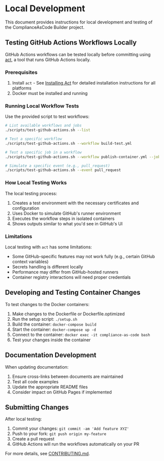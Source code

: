 # Local Development

This document provides instructions for local development and testing of the ComplianceAsCode Builder project.

## Testing GitHub Actions Workflows Locally

GitHub Actions workflows can be tested locally before committing using [act](https://github.com/nektos/act), a tool that runs GitHub Actions locally.

### Prerequisites

1. Install `act` - See [Installing Act](installing-act.md) for detailed installation instructions for all platforms
2. Docker must be installed and running

### Running Local Workflow Tests

Use the provided script to test workflows:

```bash
# List available workflows and jobs
./scripts/test-github-actions.sh --list

# Test a specific workflow
./scripts/test-github-actions.sh --workflow build-test.yml

# Test a specific job in a workflow
./scripts/test-github-actions.sh --workflow publish-container.yml --job push-to-registry

# Simulate a specific event (e.g., pull_request)
./scripts/test-github-actions.sh --event pull_request
```

### How Local Testing Works

The local testing process:

1. Creates a test environment with the necessary certificates and configuration
2. Uses Docker to simulate GitHub's runner environment
3. Executes the workflow steps in isolated containers
4. Shows outputs similar to what you'd see in GitHub's UI

### Limitations

Local testing with `act` has some limitations:

- Some GitHub-specific features may not work fully (e.g., certain GitHub context variables)
- Secrets handling is different locally
- Performance may differ from GitHub-hosted runners
- Container registry interactions will need proper credentials

## Developing and Testing Container Changes

To test changes to the Docker containers:

1. Make changes to the Dockerfile or Dockerfile.optimized
2. Run the setup script: `./setup.sh`
3. Build the container: `docker-compose build`
4. Start the container: `docker-compose up -d`
5. Connect to the container: `docker exec -it compliance-as-code bash`
6. Test your changes inside the container

## Documentation Development

When updating documentation:

1. Ensure cross-links between documents are maintained
2. Test all code examples
3. Update the appropriate README files
4. Consider impact on GitHub Pages if implemented

## Submitting Changes

After local testing:

1. Commit your changes: `git commit -am 'Add feature XYZ'`
2. Push to your fork: `git push origin my-feature`
3. Create a pull request
4. GitHub Actions will run the workflows automatically on your PR

For more details, see [CONTRIBUTING.md](../CONTRIBUTING.md).
